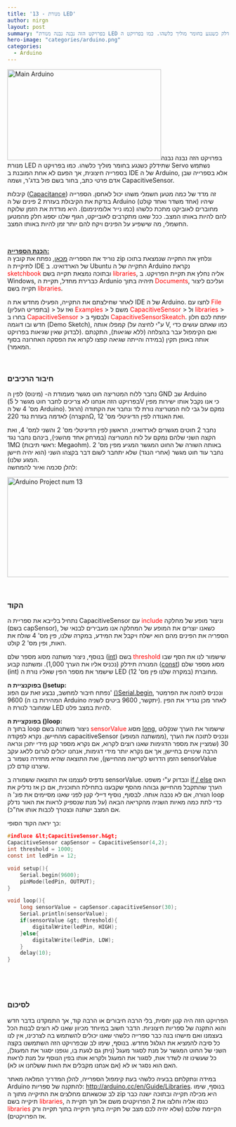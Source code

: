 ```yaml
---
title: '13 - מנורת LED'
author: nirgn
layout: post
summary: "בפרויקט הזה נבנה נבנה מנורת LED שתידלק כשנגע בחומר מוליך כלשהו. כמו בפרויקט ה Servo נשתמש בספרייה חיצונית, אך הפעם לא אחת המובנת ב IDE של ה Arduino, אלא בספרייה שבן אדם פרטי כתב, בחור בשם פול בדג’ר, ושמה CapacitiveSensor."
hero-image: "categories/arduino.png"
categories:
  - Arduino
---
```

[<img class="alignleft wp-image-1281" src="http://www.lifelongstudent.net/wp-content/uploads/2014/03/Main_Arduino.png" alt="Main Arduino" width="350" height="207" />](http://www.lifelongstudent.net/wp-content/uploads/2014/03/Main_Arduino.png)בפרויקט הזה נבנה נבנה מנורת LED שתידלק כשנגע בחומר מוליך כלשהו. כמו בפרויקט ה Servo נשתמש בספרייה חיצונית, אך הפעם לא אחת המובנת ב IDE של ה Arduino, אלא בספרייה שבן אדם פרטי כתב, בחור בשם פול בדג'ר, ושמה CapacitiveSensor.

<!--more-->

קיבלות (<a href="http://en.wikipedia.org/wiki/Capacitance" target="_blank">Capacitance</a>) זה מדד של כמה מטען חשמלי משהו יכול לאחסן. הספרייה בודקת את הקיבולת בעזרת 2 פינים של ה Arduino (אחד משדר ואחד קולט) שיהיו מחוברים לאוביקט מתכת כלשהו (כמו נייר אלומינימום). היא מודדת את הזמן שלוקח להם להיות באותו המצב. ככל שאנו מתקרבים לאובייקט, הגוף שלנו יספוג חלק מהמטען החשמלי, מה שישפיע על הפינים ויקח להם יותר זמן להיות באותו המצב.

&nbsp;

<span style="text-decoration: underline;"><strong>הכנת הספרייה:</strong></span>  
נוריד את הספרייה <a href="http://playground.arduino.cc/Main/CapacitiveSensor" target="_blank">מכאן</a>, נפתח את קובץ ה zip ונלחץ את התקייה שנמצאת בתוכו לתיקיית ה IDE של הארדואינו. ב Ubuntu התקייה של ה Arduino נקראת <span style="color: #ff0000;">sketchbook</span> ובתוכה נמצאת תקייה בשם <span style="color: #ff0000;">libraries</span>, אליה נחלץ את תקיית הפרויקט. ב Windows, כברירת מחדל, תקיית ה Ardunio תיהיה בתוך <span style="color: #ff0000;">Documents</span>, ועליכם ליצור תקייה בשם <span style="color: #ff0000;">libraries</span>.

לאחר שחילצתם את התקייה, הפעילו מחדש את ה IDE של ה Arduino. לחצו עם <span style="color: #ff0000;">File</span> (בתפריט העליון) > ואז על <span style="color: #ff0000;">Examples</span> > משם ל <span style="color: #ff0000;">CapacitiveSensor</span> > ול <span style="color: #ff0000;">libraries</span> > בחרו ב <span style="color: #ff0000;">CapacitiveSensor</span> > ולבסוף ב <span style="color: #ff0000;">CapacitiveSensorSkeatch</span>. יפתח לכם חלון חדש ובו דוגמה (Demo Sketch), קמפלו אותה (ע"י לחיצה על V, כמו שאתם עושים כדי לבדוק שאין שגיאות בפרויקט). ואם הקימפול עבר בהצלחה (ללא שגיאות), התקנתם אותה באופן תקין (במידה והייתה שגיאה קפצו לקרוא את הפסקה האחרונה בסוף המאמר).

&nbsp;

### חיבור הרכיבים

נחבר ללוח המטריצה חוט מגשר מעמודת ה- (מינוס) לפין ה GND שב Arduino (בפרויקט הזה אנחנו לא צריכים לחבר חוט מגשר ל 5V כי אנו נקבל אותו ישירות מפין מס' 4 של ה Arduino). נמקם על גבי לוח המטריצה נורת לד ונחבר את הקתודה (הרגל הקצרה) לאדמה בעזרת נגד 220Ω, ואת האנודה לפין הדיגיטלי מס' 12.

נחבר 2 חוטים מגשרים לארדואינו, הראשון לפין הדיגיטלי מס' 2 והשני למס' 4, ואת הקצה השני שלהם נמקם על לוח המטריצה (במרחק אחד מהשני), בינהם נחבר נגד 1MΩ (ראשי תיבות: Megaohm). באותה השורה של החוט המגשר המגיע מפין מס' 2 נחבר עוד חוט מגשר (אחרי הנגד) שלא יתחבר לשום דבר בקצהו השני (הוא יהיה חיישן המגע שלנו).  
להלן סכמה ואיור להמחשה:

[<img class=" size-full wp-image-1738 aligncenter" src="http://www.lifelongstudent.net/wp-content/uploads/2015/03/Arduino_Project_num13.png" alt="Arduino Project num 13 " width="583" height="228" />](http://www.lifelongstudent.net/wp-content/uploads/2015/03/Arduino_Project_num13.png)

&nbsp;

### הקוד

נתחיל בלייבא את ספריית ה CapacitiveSensor עם <span style="color: #ff0000;">include</span> וניצור מופע של מחלקה (בשם capSensor), כשאנו יוצרים את המופע של המחלקה אנו מעבירים לבנאי של הספריה את הפינים מהם הוא ישלח ויקבל את המידע, במקרה שלנו, פין מס' 4 שולח את האות, ופין מס' 2 קולט.

בנוסף, ניצור משתנה מסוג מספר שלם (<a href="http://arduino.cc/en/Reference/Int" target="_blank">int</a>) בשם <span style="color: #ff0000;">threshold</span> שישמור לנו את הסף שבו המנורה תידלק (נכניס אליו את הערך 1,000). ומשתנה קבוע (<a href="http://arduino.cc/en/Reference/Const" target="_blank">const</a>) מסוג מספר שלם (int) שישמר את מספר הפין שאליו נורת ה LED מחוברת (במקרה שלנו פין מס' 12).

**בפוקנציית ה ()setup:**  
נפתח חיבור למחשב, נבצע זאת עם הפונ' <a href="http://arduino.cc/en/Serial/Begin" target="_blank">()Serial.begin</a>, ונכניס לתוכה את הפרמטר 9600 (המהירות בו ה Arduino יתקשר, 9600 ביטים לשניה). לאחר מכן נגדיר את הפין שמחובר לנורת ה LED להיות במצב פלט.

**בפונקציית ה ()loop:**  
בתוך ה loop ניצור משתנה בשם <span style="color: #ff0000;">sensorValue</span> מסוג <a href="http://arduino.cc/en/Reference/Long" target="_blank">long</a>, שישמור את הערך שנקלוט מהחיישן. נקרא לפקודה capacitiveSensor (ממשתנה המופע), ונכניס לתוכה את הערך 30 (שמציין את מספר הדגימות שאנו רוצים לקרוא, אם נקרא מספר קטן מידי יתכן ונראה הרבה שינויים בחיישן, אך אם נקרא יותר מידי דגימות, אנחנו יכולים לגרום ללאג עקב הזמן הדרוש לקריאה מהחיישן), ואת התוצאה שהיא מחזירה נשמור ב sensorValue שיצרנו קודם לכן.

נדפיס לעצמנו את התוצאה ששמורה ב sensorValue. ונבדוק ע"י משפט <a href="http://arduino.cc/en/Reference/Else" target="_blank">if / else</a> האם הערך שהתקבל מהחיישן גבוהה מהסף שקבענו בתחילת התוכנית, אם כן אז נדליק את הנורה, אם לא נכבה אותה. לבסוף, נוסיף דיילי קטן לפני שאנו מסיימים את פונ' ה loop כדי לתת כמה מאיות השניה מהקריאה הבאה (על מנת שנספיק לראות את האור נדלק אם המצב ישתנה ונצטרך לכבות אותו אח"כ).

כך יראה הקוד הסופי:

```c
#indluce &lt;CapacitiveSensor.h&gt;
CapacitiveSensor capSensor = CapacitiveSensor(4,2);
int threshold = 1000;
const int ledPin = 12;

void setup(){
    Serial.begin(9600);
    pinMode(ledPin, OUTPUT);
}

void loop(){
    long sensorValue = capSensor.capacitiveSensor(30);
    Serial.println(sensorValue);
    if(sensorValue &gt; threshold){
        digitalWrite(ledPin, HIGH);
    }else{
        digitalWrite(ledPin, LOW);
    }
    delay(10);
}
```

&nbsp;

&nbsp;

### לסיכום

הפרויקט הזה היה קטן יחסית, בלי הרבה חיבורים או הרבה קוד, אך התמקדנו בדבר חדש והוא התקנה של ספריות חיצוניות. הדבר חשוב במיוחד מכיוון שאנו לא רוצים לבנות הכל בעצמנו ואם מישהו בנה כבר ספרייה כלשהי שאנו יכולים להשתמש בה לצרכינו, אין לנו כל סיבה להמציא את הגלגל מחדש. בנוסף, שימו לב שבפרויקט הזה השתמשנו בקצה השני של החוט המגשר על מנת לסגור מעגל (ניתן גם לגעת בו, וגופנו יסגור את המעגל), כל שעשינו זה לשדר אות, לסגור את המעגל ולקרוא אותו בפין הנוסף על מנת לראות האם הוא נסגר או לא (אם אנחנו מקבלים את האות ששלחנו או לא).

במידה ונתקלתם בבעיה כלשהי בעת קימפול הספרייה, להלן המדריך המלאה מאתר Arduino להתקנה של ספריות: <a href="http://arduino.cc/en/Guide/Libraries" target="_blank">http://arduino.cc/en/Guide/Libraries</a>. בנוסף, שימו לב שכשאתם מחלצים את התיקייה מתוך ה zip היא מכילה תקייה ובתוכה ישנה כבר תיקייה בשם <span style="color: #ff0000;">libraries</span>, כנסו אליה וחלצו את 2 הפרויקטים משם אל תוך תקיית ה <span style="color: #ff0000;">libraries</span> הקיימת שלכם (שלא יהיה לכם מצב של תקייה בתוך תיקייה בתוך תקייה ורק אז הפרויקטים).
